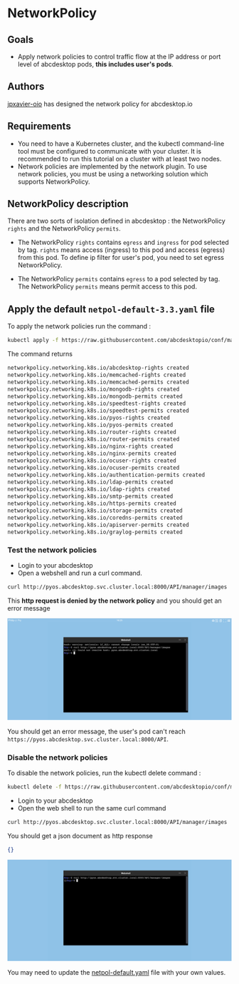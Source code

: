 # NetworkPolicy 



## Goals
* Apply network policies to control traffic flow at the IP address or port level of abcdesktop pods, **this includes user's pods**.


## Authors


[jpxavier-oio](https://github.com/jpxavier-oio) has designed the network policy for abcdesktop.io



## Requirements

- You need to have a Kubernetes cluster, and the kubectl command-line tool must be configured to communicate with your cluster. It is recommended to run this tutorial on a cluster with at least two nodes.
- Network policies are implemented by the network plugin. To use network policies, you must be using a networking solution which supports NetworkPolicy. 



## NetworkPolicy description


There are two sorts of isolation defined in abcdesktop : the NetworkPolicy  `rights` and the NetworkPolicy `permits`.


- The NetworkPolicy `rights` contains `egress` and `ingress` for pod selected by tag. `rights` means access (ingress) to this pod and access (egress) from this pod. To define ip filter for user's pod, you need to set egress NetworkPolicy.


- The NetworkPolicy `permits` contains `egress` to a pod selected by tag. The NetworkPolicy `permits` means permit access to this pod.




## Apply the default `netpol-default-3.3.yaml` file

To apply the network policies run the command :

```bash
kubectl apply -f https://raw.githubusercontent.com/abcdesktopio/conf/main/kubernetes/netpol-default-3.3.yaml
```

The command returns 

```
networkpolicy.networking.k8s.io/abcdesktop-rights created
networkpolicy.networking.k8s.io/memcached-rights created
networkpolicy.networking.k8s.io/memcached-permits created
networkpolicy.networking.k8s.io/mongodb-rights created
networkpolicy.networking.k8s.io/mongodb-permits created
networkpolicy.networking.k8s.io/speedtest-rights created
networkpolicy.networking.k8s.io/speedtest-permits created
networkpolicy.networking.k8s.io/pyos-rights created
networkpolicy.networking.k8s.io/pyos-permits created
networkpolicy.networking.k8s.io/router-rights created
networkpolicy.networking.k8s.io/router-permits created
networkpolicy.networking.k8s.io/nginx-rights created
networkpolicy.networking.k8s.io/nginx-permits created
networkpolicy.networking.k8s.io/ocuser-rights created
networkpolicy.networking.k8s.io/ocuser-permits created
networkpolicy.networking.k8s.io/authentication-permits created
networkpolicy.networking.k8s.io/ldap-permits created
networkpolicy.networking.k8s.io/ldap-rights created
networkpolicy.networking.k8s.io/smtp-permits created
networkpolicy.networking.k8s.io/https-permits created
networkpolicy.networking.k8s.io/storage-permits created
networkpolicy.networking.k8s.io/coredns-permits created
networkpolicy.networking.k8s.io/apiserver-permits created
networkpolicy.networking.k8s.io/graylog-permits created
```


### Test the network policies

- Login to your abcdesktop 
- Open a webshell and run a curl command. 

```bash
curl http://pyos.abcdesktop.svc.cluster.local:8000/API/manager/images
```

This **http request is denied by the network policy** and you should get an error message


![http request is denied](img/netpol.denied.http.png)

You should get an error message, the user's pod can't reach `https://pyos.abcdesktop.svc.cluster.local:8000/API`.




### Disable the network policies  

To disable the network policies, run the kubectl delete command :

```bash
kubectl delete -f https://raw.githubusercontent.com/abcdesktopio/conf/main/kubernetes/netpol-default-3.3.yaml
```

- Login to your abcdesktop 
- Open the web shell to run the same curl command

```bash
curl http://pyos.abcdesktop.svc.cluster.local:8000/API/manager/images
```

You should get a json document as http response

```json
{}
```

![http request is allowed](img/netpol.permit.jsondata.png)

You may need to update the [netpol-default.yaml](https://raw.githubusercontent.com/abcdesktopio/conf/main/kubernetes/netpol-default-3.3.yaml) file with your own values.













